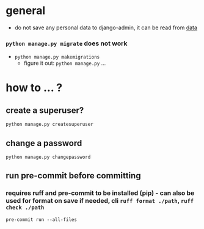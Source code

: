 # general
- do not save any personal data to django-admin, it can be read from [data](db.sqlite3)
### `python manage.py migrate` does not work	
- `python manage.py makemigrations`
	- figure it out: `python manage.py` ...

# how to ... ?
## create a superuser?
`python manage.py createsuperuser`
## change a password
`python manage.py changepassword` 
## run pre-commit before committing
### requires ruff and pre-commit to be installed (pip) - can also be used for format on save if needed, cli `ruff format ./path`, `ruff check ./path` 

`pre-commit run --all-files`
